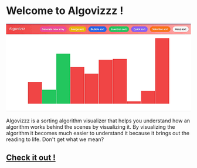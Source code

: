 # Welcome to Algovizzz !

![Algovizzz landing page](/public/Algo_gif-1.gif)

Algovizzz is a sorting algorithm visualizer that helps you understand how an algorithm works behind the scenes by visualizing it. By visualizing the algorithm it becomes much easier to understand it because it brings out the reading to life. Don't get what we mean?

## [Check it out !](https://algovizzz.netlify.app/)
